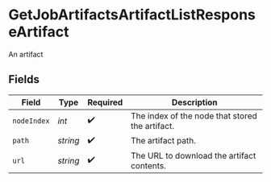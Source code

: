 # GetJobArtifactsArtifactListResponseArtifact

An artifact


## Fields

| Field                                           | Type                                            | Required                                        | Description                                     |
| ----------------------------------------------- | ----------------------------------------------- | ----------------------------------------------- | ----------------------------------------------- |
| `nodeIndex`                                     | *int*                                           | :heavy_check_mark:                              | The index of the node that stored the artifact. |
| `path`                                          | *string*                                        | :heavy_check_mark:                              | The artifact path.                              |
| `url`                                           | *string*                                        | :heavy_check_mark:                              | The URL to download the artifact contents.      |